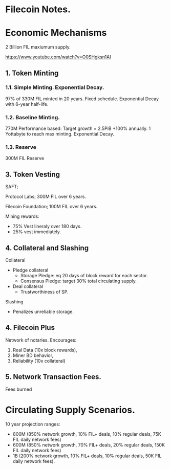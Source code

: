 # Filecoin Notes.

# Economic Mechanisms

2 Billion FIL maxiumum supply.

https://www.youtube.com/watch?v=O0SHgksn1AI

## 1. Token Minting

### 1.1. Simple Minting. Exponential Decay.

97% of 330M FIL minted in 20 years. Fixed schedule.
Exponential Decay with 6-year half-life.

### 1.2. Baseline Minting.

770M Performance based: Target growth = 2.5PiB +100% annually.
1 Yottabyte to reach max minting.
Exponential Decay.

### 1.3. Reserve

300M FIL Reserve

## 3. Token Vesting

SAFT; 

Protocol Labs; 300M FIL over 6 years.

Filecoin Foundation; 100M FIL over 6 years.

Mining rewards: 
* 75% Vest lineraly over 180 days. 
* 25% vest immediately.

## 4. Collateral and Slashing

Collateral 
* Pledge collateral
  * Storage Pledge: eq 20 days of block reward for each sector.
  * Consensus Pledge: target 30% total circulating supply.
* Deal collateral
  * Trustworthiness of SP.

Slashing
* Penalizes unreliable storage.

## 4. Filecoin Plus

Network of notaries. 
Encourages: 
1. Real Data (10x block rewards), 
2. Miner BD behavior, 
3. Reliability (10x collateral)

## 5. Network Transaction Fees.

Fees burned

# Circulating Supply Scenarios.

10 year projection ranges: 

* 800M (850% network growth, 10% FIL+ deals, 10% regular deals, 75K FIL daily network fees)
* 600M (850% network growth, 70% FIL+ deals, 20% regular deals, 150K FIL daily network fees) 
* 1B (200% network growth, 10% FIL+ deals, 10% regular deals, 50K FIL daily network fees).


